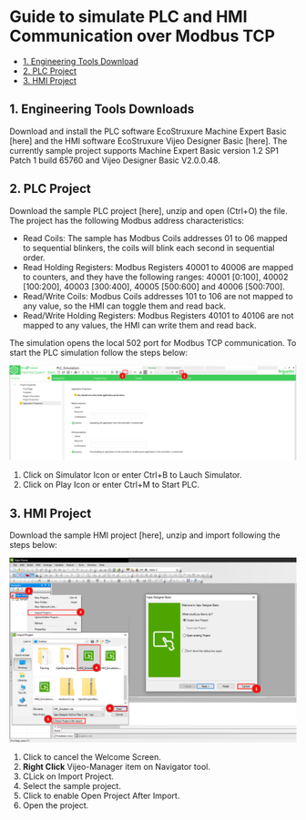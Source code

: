 
# Guide to simulate PLC and HMI Communication over Modbus TCP

  - [1. Engineering Tools Download](#download-softwares)
  - [2. PLC Project](#plc-project)
  - [3. HMI Project](#hmi-project)

<a id="download-softwares"> </a>

## 1. Engineering Tools Downloads

Download and install the PLC software EcoStruxure Machine Expert Basic [here] and the HMI software EcoStruxure Vijeo Designer Basic [here]. The currently sample project supports Machine Expert Basic version 1.2 SP1 Patch 1 build 65760 and Vijeo Designer Basic V2.0.0.48.

<a id="plc-project"> </a>
## 2. PLC Project

Download the sample PLC project [here], unzip and open (Ctrl+O) the file.
The project has the following Modbus address characteristics:

* Read Coils:  The sample has Modbus Coils addresses 01 to 06 mapped to sequential blinkers, the coils will blink each second in sequential order.
* Read Holding Registers:  Modbus Registers 40001 to 40006 are mapped to counters, and they have the following ranges: 40001 [0:100], 40002 [100:200], 40003 [300:400], 40005 [500:600] and 40006 [500:700].
* Read/Write Coils:  Modbus Coils addresses 101 to 106 are not mapped to any value, so the HMI can toggle them and read back.
* Read/Write Holding Registers:  Modbus Registers 40101 to 40106 are not mapped to any values, the HMI can write them and read back.

The simulation opens the local 502 port for Modbus TCP communication. To start the PLC simulation follow the steps below:

![](images/plc_simulation.png)

1. Click on Simulator Icon or enter Ctrl+B to Lauch Simulator.
2. Click on Play Icon or enter Ctrl+M to Start PLC.


<a id="hmi-project"> </a>
## 3. HMI Project

Download the sample HMI project [here], unzip and import following the steps below:

![](images/hmi_import.png)

1. Click to cancel the Welcome Screen.
2. **Right Click** Vijeo-Manager item on Navigator tool.
3. CLick on Import Project.
4. Select the sample project.
5. Click to enable Open Project After Import.
6. Open the project.
   

